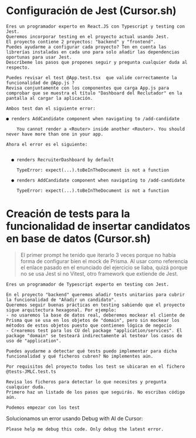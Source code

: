 # Configuración de Jest (Cursor.sh)
```
Eres un programador experto en React.JS con Typescript y testing con Jest.
Queremos incorporar testing en el proyecto actual usando Jest. 
El proyecto contiene 2 proyectos: "backend" y "frontend". 
Puedes ayudarme a configurar cada proyecto? Ten en cuenta las librerías instaladas en cada uno para solo añadir las dependencias oportunas para usar Jest.
Descríbeme los pasos que propones seguir y pregunta cualquier duda al respecto.
```

```
Puedes revisar el test @App.test.tsx  que valide correctamente la funcionalidad de @App.js ?
Revisa conjuntamente con los componentes que carga App.js para comprobar que se muestra el título "Dashboard del Reclutador" en la pantalla al cargar la aplicación.
```

```
Ambos test dan el siguiente error:

● renders AddCandidate component when navigating to /add-candidate

    You cannot render a <Router> inside another <Router>. You should never have more than one in your app.

```


```
Ahora el error es el siguiente:


  ● renders RecruiterDashboard by default

    TypeError: expect(...).toBeInTheDocument is not a function

  ● renders AddCandidate component when navigating to /add-candidate

    TypeError: expect(...).toBeInTheDocument is not a function
```


# Creación de tests para la funcionalidad de insertar candidatos en base de datos (Cursor.sh)

> El primer prompt he tenido que iterarlo 3 veces porque no había forma de configurar bien el mock de Prisma. Al usar como referencia el enlace pasado en el enunciado del ejercicio se liaba, quizá porque no se usa Jest si no Vitest, otro framework que extiende de Jest.

```
Eres un programador de Typescript experto en testing con Jest.

En el proyecto "backend" queremos añadir tests unitarios para cubrir la funcionalidad de "Añadir un candidato".
Queremos seguir buenas prácticas en testing sabiendo que el proyecto sigue arquitectura hexagonal. Por ejemplo:
- no usaremos la base de datos real, deberemos mockear el cliente de Prisma que se usa en los objetos de "domain", pero sin mockear los métodos de estos objetos puesto que contienen lógica de negocio
- Crearemos test para los CU del package "application/services". El package "domain" se testeará indirectamente al testear los casos de uso de "application".

Puedes ayudarme a detectar qué tests puedo implementar para dicha funcionalidad y qué ficheros cubren? No implementes aún. 

Por requisitos del proyecto todos los test se ubicaran en el fichero @tests-JMLC.test.ts 

Revisa los ficheros para detectar lo que necesites y pregunta cualquier duda. 
Primero haz un listado de los pasos que seguirás. No escribas código aún.
```

```
Podemos empezar con los test
```

Solucionamos un error usando Debug with AI de Cursor:
```
Please help me debug this code. Only debug the latest error.
```

```
```